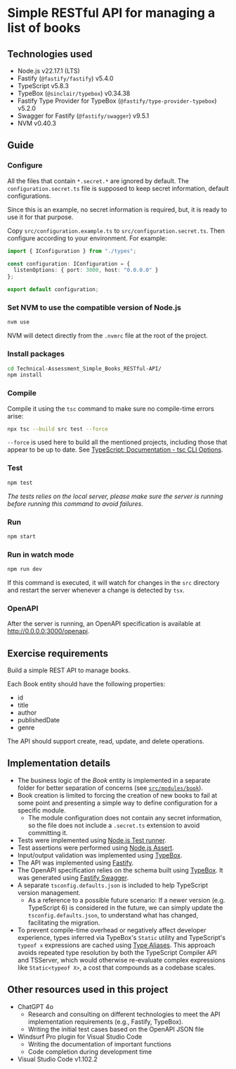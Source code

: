 # Simple RESTful API for managing a list of books

## Technologies used

- Node.js v22.17.1 (LTS)
- Fastify (`@fastify/fastify`) v5.4.0
- TypeScript v5.8.3
- TypeBox (`@sinclair/typebox`) v0.34.38
- Fastify Type Provider for TypeBox (`@fastify/type-provider-typebox`) v5.2.0
- Swagger for Fastify (`@fastify/swagger`) v9.5.1
- NVM v0.40.3

## Guide

### Configure

All the files that contain `*.secret.*` are ignored by default. The
`configuration.secret.ts` file is supposed to keep secret information, default
configurations.

Since this is an example, no secret information is required, but, it is ready to
use it for that purpose.

Copy `src/configuration.example.ts` to `src/configuration.secret.ts`. Then
configure according to your environment. For example:

```ts
import { IConfiguration } from "./types";

const configuration: IConfiguration = {
  listenOptions: { port: 3000, host: "0.0.0.0" }
};

export default configuration;
```

### Set NVM to use the compatible version of Node.js

```sh
nvm use
```

NVM will detect directly from the `.nvmrc` file at the root of the project.

### Install packages

```sh
cd Technical-Assessment_Simple_Books_RESTful-API/
npm install
```

### Compile

Compile it using the `tsc` command to make sure no compile-time errors arise:

```sh
npx tsc --build src test --force
```

`--force` is used here to build all the mentioned projects, including those that
appear to be up to date. See
[TypeScript: Documentation - tsc CLI Options](https://www.typescriptlang.org/docs/handbook/compiler-options.html#compiler-options).

### Test

```sh
npm test
```

_The tests relies on the local server, please make sure the server is running
before running this command to avoid failures._

### Run

```sh
npm start
```

### Run in watch mode

```sh
npm run dev
```

If this command is executed, it will watch for changes in the `src` directory and restart the server whenever a change is detected by `tsx`.

### OpenAPI

After the server is running, an OpenAPI specification is available at
http://0.0.0.0:3000/openapi.

## Exercise requirements

Build a simple REST API to manage books.

Each Book entity should have the following properties:

- id
- title
- author
- publishedDate
- genre

The API should support create, read, update, and delete operations.

## Implementation details

- The business logic of the _Book_ entity is implemented in a separate folder
  for better separation of concerns (see
  [`src/modules/book`](src/modules/book)).
- Book creation is limited to forcing the creation of new books to fail at some point and presenting a simple way to define configuration for a specific module.
  - The module configuration does not contain any secret information, so the
    file does not include a `.secret.ts` extension to avoid committing it.
- Tests were implemented using
  [Node.js Test runner](https://nodejs.org/docs/latest-v22.x/api/test.html).
- Test assertions were performed using
  [Node.js Assert](https://nodejs.org/docs/latest-v22.x/api/assert.html).
- Input/output validation was implemented using
  [TypeBox](https://sinclairt.github.io/typebox/).
- The API was implemented using [Fastify](https://www.fastify.io/).
- The OpenAPI specification relies on the schema built using
  [TypeBox](https://sinclairt.github.io/typebox/). It was generated using
  [Fastify Swagger](https://github.com/fastify/fastify-swagger).
- A separate `tsconfig.defaults.json` is included to help TypeScript version
  management.
  - As a reference to a possible future scenario: If a newer version (e.g.
    TypeScript 6) is considered in the future, we can simply update the
    `tsconfig.defaults.json`, to understand what has changed, facilitating the
    migration.
- To prevent compile-time overhead or negatively affect developer experience, types inferred via TypeBox's `Static` utility and TypeScript's `typeof x` expressions are cached using [Type Aliases](https://www.typescriptlang.org/docs/handbook/2/everyday-types.html#type-aliases). This approach avoids repeated type resolution by both the TypeScript Compiler API and TSServer, which would otherwise re-evaluate complex expressions like `Static<typeof X>`, a cost that compounds as a codebase scales.

## Other resources used in this project

- ChatGPT 4o
  - Research and consulting on different technologies to meet the API
    implementation requirements (e.g., Fastify, TypeBox).
  - Writing the initial test cases based on the OpenAPI JSON file
- Windsurf Pro plugin for Visual Studio Code
  - Writing the documentation of important functions
  - Code completion during development time
- Visual Studio Code v1.102.2
